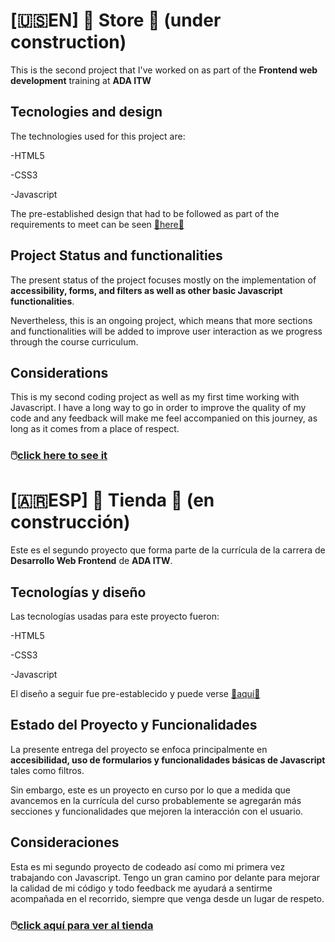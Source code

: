 # [🇺🇸EN] 🛒 Store 🛒 (under construction)

This is the second project that I've worked on as part of the **Frontend web development** training at **ADA ITW**

## Tecnologies and design
The technologies used for this project are:

-HTML5

-CSS3

-Javascript

The pre-established design that had to be followed as part of the requirements to meet can be seen  [🔗here🔗](https://frontend-proyecto-tienda-actualizado.netlify.app/) 

## Project Status and functionalities
The present status of the project focuses mostly on the implementation of **accessibility, forms, and filters as well as other basic Javascript functionalities**.

Nevertheless, this is an ongoing project, which means that more sections and functionalities will be added to improve user interaction as we progress through the course curriculum.

## Considerations
This is my second coding project as well as my first time working with Javascript. I have a long way to go in order to improve the quality of my code and any feedback will make me feel accompanied on this journey, as long as it comes from a place of respect.

### 🖱️[click here to see it](https://agustinaardisana.github.io/TP2-Tienda/) 

# [🇦🇷ESP] 🛒 Tienda 🛒 (en construcción)

Este es el segundo proyecto que forma parte de la currícula de la carrera de **Desarrollo Web Frontend** de **ADA ITW**.

## Tecnologías y diseño
Las tecnologías usadas para este proyecto fueron:

-HTML5

-CSS3

-Javascript


El diseño a seguir fue pre-establecido y puede verse [🔗aquí🔗](https://frontend-proyecto-tienda-actualizado.netlify.app/) 

## Estado del Proyecto y Funcionalidades
La presente entrega del proyecto se enfoca principalmente en **accesibilidad, uso de formularios y funcionalidades básicas de Javascript** tales como filtros.

Sin embargo, este es un proyecto en curso por lo que a medida que avancemos en la currícula del curso probablemente se agregarán más secciones y funcionalidades que mejoren la interacción con el usuario.

## Consideraciones
Esta es mi segundo proyecto de codeado así como mi primera vez trabajando con Javascript. Tengo un gran camino por delante para mejorar la calidad de mi código y todo feedback me ayudará a sentirme acompañada en el recorrido, siempre que venga desde un lugar de respeto.

### 🖱️[click aquí para ver al tienda](https://agustinaardisana.github.io/TP2-Tienda/) 